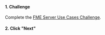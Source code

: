 <head><base target="_blank"> </head>

#### 1. Challenge

Complete the [FME Server Use Cases Challenge](https://safe.my.trailhead.com/content/safe/modules/what-is-fme-server/fme-server-use-cases?trail_id=trail-publish-workflows-to-the-web#challenge).

#### 2. Click "Next"


